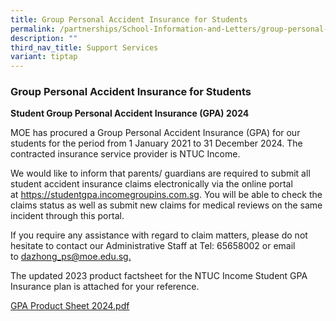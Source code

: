 ```yaml
---
title: Group Personal Accident Insurance for Students
permalink: /partnerships/School-Information-and-Letters/group-personal-accident-insurance-for-students/
description: ""
third_nav_title: Support Services
variant: tiptap
---
```

<h3>Group Personal Accident Insurance for Students</h3>
<p><strong>Student Group Personal Accident Insurance (GPA) 2024</strong>
</p>
<p>MOE has procured a Group Personal Accident Insurance (GPA) for our students
for the period from 1 January 2021 to 31 December 2024. The contracted
insurance service provider is NTUC Income.</p>
<p>We would like to inform that parents/ guardians are required to submit
all student accident insurance claims electronically via the online portal
at&nbsp;<a href="https://studentgpa.incomegroupins.com.sg/#/" rel="noopener noreferrer nofollow" target="_blank">https://studentgpa.incomegroupins.com.sg</a>.
You will be able to check the claims status as well as submit new claims
for medical reviews on the same incident through this portal.</p>
<p>If you require any assistance with regard to claim matters, please do
not hesitate to contact our Administrative Staff at Tel: 65658002 or email
to&nbsp;<a href="mailto:dazhong_ps@moe.edu.sg" rel="noopener noreferrer nofollow" target="_blank">dazhong_ps@moe.edu.sg.</a>
</p>
<p>The updated 2023 product factsheet for the NTUC Income Student GPA Insurance
plan is attached for your reference.</p>
<p><a href="/files/Product_Fact_Sheet_Year_2024.pdf" rel="noopener noreferrer nofollow" target="_blank">GPA Product Sheet 2024.pdf</a>
</p>
